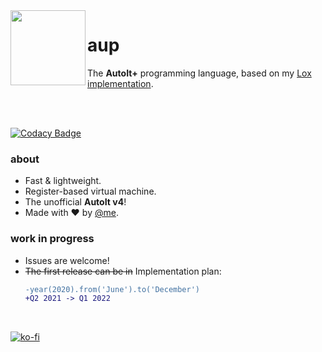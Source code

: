 <img align="left" src="https://github.com/wy3/aup/blob/dev/aup.png?raw=true" width="120px">

# aup
The **AutoIt+** programming language, based on my [Lox implementation](https://github.com/nomi-san/lox).

<br>
<br>

[![Codacy Badge](https://api.codacy.com/project/badge/Grade/2bf76994c0e24ee4a5e849ecf37e4f42)](https://www.codacy.com/gh/autoitplus/aup?utm_source=github.com&amp;utm_medium=referral&amp;utm_content=autoitplus/aup&amp;utm_campaign=Badge_Grade)

### about
- Fast & lightweight.
- Register-based virtual machine.
- The unofficial **AutoIt v4**!
- Made with ❤ by [@me](https://github.com/nomi-san).

### work in progress
- Issues are welcome!
- ~~The first release can be in~~ Implementation plan:
  ```diff
  -year(2020).from('June').to('December')
  +Q2 2021 -> Q1 2022
  ```
  
<br>

[![ko-fi](https://www.ko-fi.com/img/githubbutton_sm.svg)](https://ko-fi.com/L3L6W74V)
